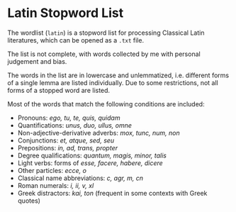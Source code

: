 # Latin Stopword List

The wordlist (`latin`) is a stopword list for processing Classical Latin literatures, which can be opened as a `.txt` file.

The list is not complete, with words collected by me with personal judgement and bias.

The words in the list are in lowercase and unlemmatized, i.e. different forms of a single lemma are listed individually. Due to some restrictions, not all forms of a stopped word are listed.

Most of the words that match the following conditions are included:
* Pronouns: *ego, tu, te, quis, quidam*
* Quantifications: *unus, duo, ullus, omne*
* Non-adjective-derivative adverbs: *mox, tunc, num, non*
* Conjunctions: *et, atque, sed, seu*
* Prepositions: *in, ad, trans, propter*
* Degree qualifications: *quantum, magis, minor, talis*
* Light verbs: forms of *esse, facere, habere, dicere*
* Other particles: *ecce, o*
* Classical name abbreviations: *c, agr, m, cn*
* Roman numerals: *i, ii, v, xl*
* Greek distractors: *kai, ton* (frequent in some contexts with Greek quotes)
